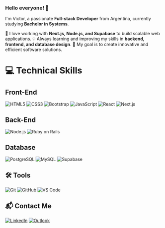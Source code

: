 ### Hello everyone! 👋  

I'm Victor, a passionate **Full-stack Developer** from Argentina, currently studying **Bachelor in Systems**.

🚀 I love working with **Next.js, Node.js, and Supabase** to build scalable web applications.
💡 Always learning and improving my skills in **backend, frontend, and database design**.
🎯 My goal is to create innovative and efficient software solutions.

# 💻 Technical Skills

## Front-End
![HTML5](https://img.shields.io/badge/Html5-%23E34F26?logo=Html5&logoColor=white) ![CSS3](https://img.shields.io/badge/Css3-%231572B6?logo=Css3&logoColor=white) ![Bootstrap](https://img.shields.io/badge/Bootstrap-%23563D7C?logo=Bootstrap&logoColor=white) ![JavaScript](https://img.shields.io/badge/Javascript-%23323330?logo=Javascript&logoColor=%23F7DF1E) ![React](https://img.shields.io/badge/React-%2320232a?logo=React&logoColor=%2361DAFB) ![Next.js](https://img.shields.io/badge/Next.js-%23000000?logo=next.js&logoColor=white)

## Back-End
![Node.js](https://img.shields.io/badge/Node.js-%23339933?logo=node.js&logoColor=white) ![Ruby on Rails](https://img.shields.io/badge/Ruby%20on%20Rails-%23CC0000?logo=Ruby-on-Rails&logoColor=white)  

## Database
![PostgreSQL](https://img.shields.io/badge/PostgreSQL-316192?style=for-the-badge&logo=postgresql&logoColor=white) ![MySQL](https://img.shields.io/badge/Mysql-%2300f?logo=Mysql&logoColor=white&style=for-the-badge) ![Supabase](https://img.shields.io/badge/Supabase-%23000000?logo=supabase&logoColor=3ECF8E)

## 🛠️ Tools
![Git](https://img.shields.io/badge/Git-%23F05032?logo=Git&logoColor=white) ![GitHub](https://img.shields.io/badge/GitHub-%23181717?logo=GitHub&logoColor=white) ![VS Code](https://img.shields.io/badge/VS%20Code-%23007ACC?logo=visual-studio-code&logoColor=white)

## 📬 Contact Me
[![LinkedIn](https://img.shields.io/badge/LinkedIn-%230077B5.svg?logo=linkedin&logoColor=white)](https://www.linkedin.com/in/victor-roberto-curzio/) [![Outlook](https://img.shields.io/badge/Outlook-0078D4?logo=microsoft-outlook&logoColor=white)](mailto:victor.curzio@hotmail.com)
